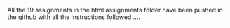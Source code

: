 All the 19 assignments in the html assignments folder have been pushed in the github with all the instructions followed ....

